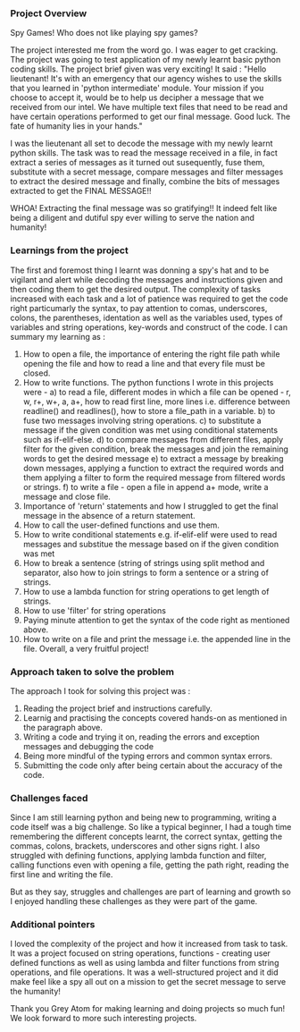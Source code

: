 ### Project Overview

 Spy Games! Who does not like playing spy games?

The project interested me from the word go. I was eager to get cracking. The project was going to test application of my newly learnt basic python coding skills.  The project brief given was very exciting! 
It said : "Hello lieutenant! It's with an emergency that our agency wishes to use the skills that you learned in 'python intermediate' module. Your mission if you choose to accept it, would be to help us decipher a message that we received from our intel. We have multiple text files that need to be read and have certain operations performed to get our final message. Good luck. The fate of humanity lies in your hands."

 I  was the lieutenant all set to decode the message with my newly learnt python skills. The task was to read the message received in a file, in fact extract a series of messages as it turned out susequently,  fuse them, substitute with a secret message, compare messages and filter messages to extract the desired message and finally, combine the bits of messages extracted to get the FINAL MESSAGE!! 

WHOA! Extracting the final message was so gratifying!! It indeed felt like being a diligent and dutiful spy ever willing to serve the nation and humanity!



### Learnings from the project

 The first and foremost thing I learnt was donning a spy's hat and to be vigilant and alert while decoding the messages and instructions given and then coding them to get the desired output. The complexity of tasks increased with each task and a lot of patience was required to get the code right particumarly the syntax, to pay attention to comas, underscores, colons, the parentheses, identation as well as the variables used, types of variables and string operations, key-words and construct of the code. I can summary my learning as :
1. How to open a file, the importance of entering the right file path while opening the file and how to read a line and that every file must be closed.
2. How to write functions. The python functions I wrote in this projects were - 
    a) to read a file, different modes in which a file can be opened - r, w, r+, w+, a, a+, how to read first line, more lines i.e. difference between readline() and     readlines(), how to store a file_path in a variable.
    b) to fuse two messages involving string operations. 
   c) to substitute a message if the given condition was met using conditional statements such as if-elif-else.
   d) to compare messages from different files, apply filter for the given condition, break the messages and join the remaining words to get the desired message
   e) to extract a message by breaking down messages, applying a function to extract the required words and them applying a filter to form the required message   from filtered words or strings.
   f) to write a file - open a file in append a+ mode, write a message and close file.
3.  Importance of 'return' statements and how I struggled to get the final message in the absence of a return statement.
4. How to call the user-defined functions and use them.
5. How to write conditional statements e.g.  if-elif-elif were used to read messages and substitue the message based on if the given condition was met
6. How to break a sentence (string of strings using split method and separator, also how to join strings to form a sentence or a string of strings.
7. How to use a lambda function for string operations to get length of strings.
8. How to use 'filter' for string operations
9. Paying minute attention to get the syntax of the code right as mentioned above.
10. How to write on a file and print the message i.e. the appended line in the file.
Overall, a very fruitful project!


### Approach taken to solve the problem

 The approach I took for solving this project was :
1. Reading the project brief and instructions carefully.
2. Learnig and practising the concepts covered hands-on as mentioned in the paragraph above.
3. Writing a code and trying it on, reading the errors and exception messages and debugging the code
4. Being more mindful of the typing errors and common syntax errors.
5. Submitting the code only after being certain about the accuracy of the code.


### Challenges faced

 Since I am still learning python and being new to programming, writing a code itself was a big challenge. So like a typical beginner, I had a tough time remembering the different concepts learnt, the correct syntax, getting the commas, colons, brackets, underscores and other signs right. I also struggled with defining functions, applying lambda function and filter, calling functions even with opening a file,  getting the path right, reading the first line and writing the file.

But as they say,  struggles and challenges are part of learning and growth so I enjoyed handling these challenges as they were part of the game.


### Additional pointers

 I loved the complexity of the project and how it increased from task to task. It was a project focused on string operations, functions - creating user defined functions as well as using lambda and filter functions from string operations, and file operations. It was a well-structured project and it did make feel like a spy all out on a mission to get the secret message to serve the humanity!

Thank you Grey Atom for making learning and doing projects so much fun! We look forward to more such interesting projects.


